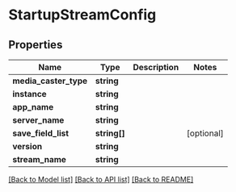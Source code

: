 # StartupStreamConfig

## Properties
Name | Type | Description | Notes
------------ | ------------- | ------------- | -------------
**media_caster_type** | **string** |  | 
**instance** | **string** |  | 
**app_name** | **string** |  | 
**server_name** | **string** |  | 
**save_field_list** | **string[]** |  | [optional] 
**version** | **string** |  | 
**stream_name** | **string** |  | 

[[Back to Model list]](../README.md#documentation-for-models) [[Back to API list]](../README.md#documentation-for-api-endpoints) [[Back to README]](../README.md)


